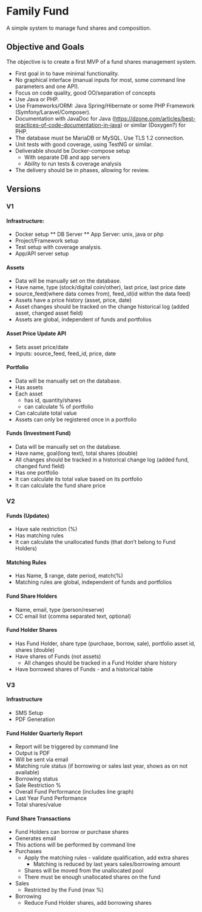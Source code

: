 # Family Fund
A simple system to manage fund shares and composition.

## Objective and Goals

The objective is to create a first MVP of a fund shares management system.
* First goal in to have minimal functionality. 
* No graphical interface (manual inputs for most, some command line parameters and one API).
* Focus on code quality, good OO/separation of concepts 
* Use Java or PHP.
* Use Frameworks/ORM: Java Spring/Hibernate or some PHP Framework (Symfony/Laravel/Composer).
* Documentation with JavaDoc for Java (https://dzone.com/articles/best-practices-of-code-documentation-in-java) or similar (Doxygen?) for PHP.
* The database must be  MariaDB or MySQL. Use TLS 1.2 connection.
* Unit tests with good coverage, using TestNG or similar.
* Deliverable should be Docker-compose setup 
    * With separate DB and app servers
    * Ability to run tests & coverage analysis
* The delivery should be in phases, allowing for review.

## Versions
### V1 
#### Infrastructure:
* Docker setup
** DB Server
** App Server: unix, java or php
* Project/Framework setup
* Test setup with coverage analysis.
* App/API server setup

#### Assets
* Data will be manually set on the database.
* Have name, type (stock/digital coin/other), last price, last price date
* source_feed(where data comes from), feed_id(id within the data feed)
* Assets have a price history (asset, price, date)
* Asset changes should be tracked on the change historical log (added asset, changed asset field)
* Assets are global, independent of funds and portfolios

#### Asset Price Update API
* Sets asset price/date
* Inputs: source_feed, feed_id, price, date

#### Portfolio
* Data will be manually set on the database.
* Has assets
* Each asset 
    * has id, quantity/shares
    * can calculate % of portfolio
* Can calculate total value
* Assets can only be registered once in a portfolio

#### Funds (Investment Fund)
* Data will be manually set on the database.
* Have name, goal(long text), total shares (double)
* All changes should be tracked in a historical change log (added fund,  changed fund field)
* Has one portfolio
* It can calculate its total value based on its portfolio
* It can calculate the fund share price

### V2

#### Funds (Updates)
* Have sale restriction (%)
* Has matching rules
* It can calculate the unallocated funds (that don’t belong to Fund Holders)

#### Matching Rules
* Has Name, $ range, date period, match(%)
* Matching rules are global, independent of funds and portfolios

#### Fund Share Holders
* Name, email, type (person/reserve)
* CC email list (comma separated text, optional)

#### Fund Holder Shares
* Has Fund Holder, share type (purchase, borrow, sale), portfolio asset id, shares (double)
* Have shares of Funds (not assets)
    * All changes should be tracked in a Fund Holder share history
* Have borrowed shares of Funds - and a historical table

### V3

#### Infrastructure
* SMS Setup
* PDF Generation

#### Fund Holder Quarterly Report
* Report will be triggered by command line
* Output is PDF
* Will be sent via email 
* Matching rule status (if borrowing or sales last year, shows as on not available)
* Borrowing status
* Sale Restriction % 
* Overall Fund Performance (includes line graph)
* Last Year Fund Performance
* Total shares/value

#### Fund Share Transactions
* Fund Holders can borrow or purchase shares
* Generates email
* This actions will be performed by command line
* Purchases
    * Apply the matching rules - validate qualification, add extra shares
        * Matching is reduced by last years sales/borrowing amount
    * Shares will be moved from the unallocated pool
    * There must be enough unallocated shares on the fund
* Sales
    * Restricted by the Fund (max %)
* Borrowing
    * Reduce Fund Holder shares, add borrowing shares

